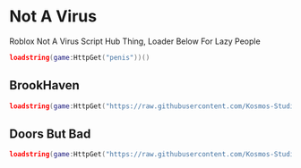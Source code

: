 # Not A Virus
Roblox Not A Virus Script Hub Thing, Loader Below For Lazy People
```lua
loadstring(game:HttpGet("penis"))()
```
## BrookHaven
```lua
loadstring(game:HttpGet("https://raw.githubusercontent.com/Kosmos-Studios/Not-A-Virus/main/Games/BrookHaven.lua"))()
```
## Doors But Bad
```lua
loadstring(game:HttpGet("https://raw.githubusercontent.com/Kosmos-Studios/Not-A-Virus/main/Games/DoorsButBad.lua"))()
```
